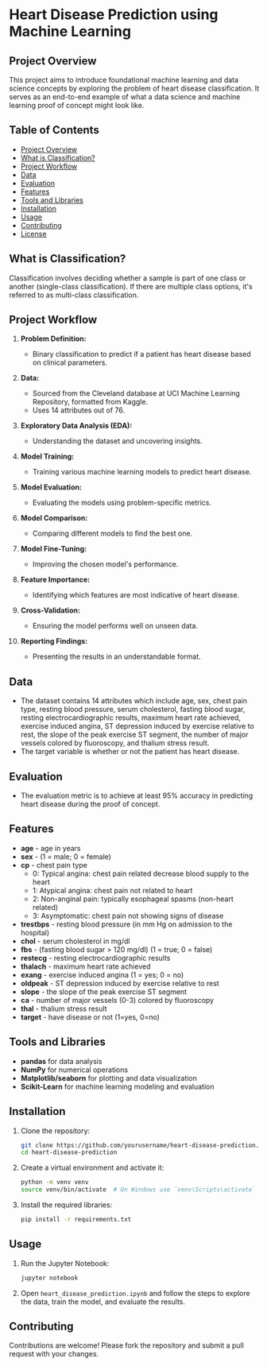 # Heart Disease Prediction using Machine Learning

## Project Overview

This project aims to introduce foundational machine learning and data science concepts by exploring the problem of heart disease classification. It serves as an end-to-end example of what a data science and machine learning proof of concept might look like.

## Table of Contents

- [Project Overview](#project-overview)
- [What is Classification?](#what-is-classification)
- [Project Workflow](#project-workflow)
- [Data](#data)
- [Evaluation](#evaluation)
- [Features](#features)
- [Tools and Libraries](#tools-and-libraries)
- [Installation](#installation)
- [Usage](#usage)
- [Contributing](#contributing)
- [License](#license)

## What is Classification?

Classification involves deciding whether a sample is part of one class or another (single-class classification). If there are multiple class options, it's referred to as multi-class classification.

## Project Workflow

1. **Problem Definition:** 
   - Binary classification to predict if a patient has heart disease based on clinical parameters.

2. **Data:**
   - Sourced from the Cleveland database at UCI Machine Learning Repository, formatted from Kaggle.
   - Uses 14 attributes out of 76.

3. **Exploratory Data Analysis (EDA):**
   - Understanding the dataset and uncovering insights.

4. **Model Training:**
   - Training various machine learning models to predict heart disease.

5. **Model Evaluation:**
   - Evaluating the models using problem-specific metrics.

6. **Model Comparison:**
   - Comparing different models to find the best one.

7. **Model Fine-Tuning:**
   - Improving the chosen model's performance.

8. **Feature Importance:**
   - Identifying which features are most indicative of heart disease.

9. **Cross-Validation:**
   - Ensuring the model performs well on unseen data.

10. **Reporting Findings:**
    - Presenting the results in an understandable format.

## Data

- The dataset contains 14 attributes which include age, sex, chest pain type, resting blood pressure, serum cholesterol, fasting blood sugar, resting electrocardiographic results, maximum heart rate achieved, exercise induced angina, ST depression induced by exercise relative to rest, the slope of the peak exercise ST segment, the number of major vessels colored by fluoroscopy, and thalium stress result.
- The target variable is whether or not the patient has heart disease.

## Evaluation

- The evaluation metric is to achieve at least 95% accuracy in predicting heart disease during the proof of concept.

## Features

- **age** - age in years
- **sex** - (1 = male; 0 = female)
- **cp** - chest pain type
  - 0: Typical angina: chest pain related decrease blood supply to the heart
  - 1: Atypical angina: chest pain not related to heart
  - 2: Non-anginal pain: typically esophageal spasms (non-heart related)
  - 3: Asymptomatic: chest pain not showing signs of disease
- **trestbps** - resting blood pressure (in mm Hg on admission to the hospital)
- **chol** - serum cholesterol in mg/dl
- **fbs** - (fasting blood sugar > 120 mg/dl) (1 = true; 0 = false)
- **restecg** - resting electrocardiographic results
- **thalach** - maximum heart rate achieved
- **exang** - exercise induced angina (1 = yes; 0 = no)
- **oldpeak** - ST depression induced by exercise relative to rest
- **slope** - the slope of the peak exercise ST segment
- **ca** - number of major vessels (0-3) colored by fluoroscopy
- **thal** - thalium stress result
- **target** - have disease or not (1=yes, 0=no)

## Tools and Libraries

- **pandas** for data analysis
- **NumPy** for numerical operations
- **Matplotlib/seaborn** for plotting and data visualization
- **Scikit-Learn** for machine learning modeling and evaluation

## Installation

1. Clone the repository:
    ```sh
    git clone https://github.com/yourusername/heart-disease-prediction.git
    cd heart-disease-prediction
    ```

2. Create a virtual environment and activate it:
    ```sh
    python -m venv venv
    source venv/bin/activate  # On Windows use `venv\Scripts\activate`
    ```

3. Install the required libraries:
    ```sh
    pip install -r requirements.txt
    ```

## Usage

1. Run the Jupyter Notebook:
    ```sh
    jupyter notebook
    ```

2. Open `heart_disease_prediction.ipynb` and follow the steps to explore the data, train the model, and evaluate the results.

## Contributing

Contributions are welcome! Please fork the repository and submit a pull request with your changes.


